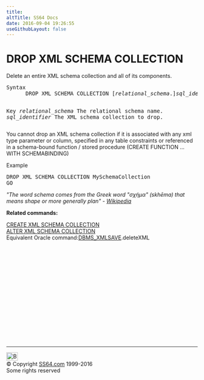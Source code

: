```yaml
---
title:
altTitle: SS64 Docs
date: 2016-09-04 19:26:55
useGithubLayout: false
---
```

<!-- #BeginLibraryItem "/Library/head_sql.lbi" --><!-- #EndLibraryItem --><h1>DROP XML SCHEMA COLLECTION</h1>
<p>Delete an entire XML schema collection and all of its components.</p>
<pre>Syntax
      DROP XML SCHEMA COLLECTION [<i>relational_schema</i>.]<i>sql_identifier</i>

Key
   <i>relational_schema</i>   The relational schema name.
   <i>sql_identifier</i>      The XML schema collection to drop.</pre>

<p>    You cannot drop an XML schema collection if it is associated with any xml type parameter or column,
specified in any table constraints or referenced in a schema-bound function / stored procedure (CREATE FUNCTION ...
WITH SCHEMABINDING) </p>
<p>Example</p>
<pre>DROP XML SCHEMA COLLECTION MySchemaCollection<br>GO</pre>
<p class="quote"><i>"The word schema comes from the Greek word "σχήμα" (skhēma) that means shape or more generally plan" - <a href="http://en.wikipedia.org/wiki/Schema">Wikipedia</a></i></p>
<p><b>Related commands:</b></p>
<p>  <a href="xml_c.html">CREATE XML SCHEMA COLLECTION</a><br>
  <a href="xml_a.html">ALTER XML SCHEMA COLLECTION</a><br>
Equivalent Oracle command:<a href="../orap/DBMS_XMLSAVE.html">DBMS_XMLSAVE</a>.deleteXML</p><!-- #BeginLibraryItem "/Library/foot_sql.lbi" --><p>
<!-- ss64-sql -->
<ins class="adsbygoogle" style="display:inline-block;width:300px;height:250px" data-ad-client="ca-pub-6140977852749469" data-ad-slot="6953563613"></ins>
<script>
(adsbygoogle = window.adsbygoogle || []).push({});
</script></p>
<hr>
<div id="bl" class="footer"><a href="xml_d.html#"><img src="../images/top.png" width="30" height="22" alt="Back to the Top"></a></div>
<div id="br" class="footer, tagline">© Copyright <a href="../index.html">SS64.com</a> 1999-2016<br>
Some rights reserved</div><!-- #EndLibraryItem -->

